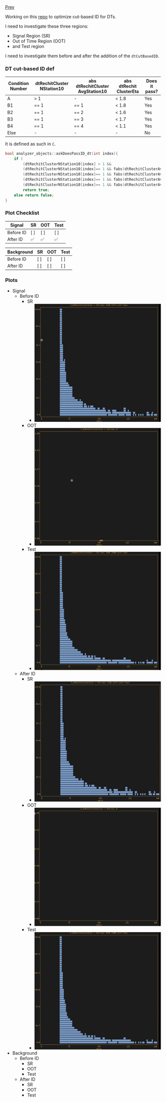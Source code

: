 [Prev](/B-parking/Thur_May_25_2023.md)

Working on this [repo](https://github.com/ucsd-hep-ex/B-ParkingLLPs/tree/dtIDinvestigation) to optimize cut-based ID for DTs.

I need to investigate these three regions:
* Signal Region (SR)
* Out of Time Region (OOT)
* and Test region

I need to investigate them before and after the addition of the `dtCutBasedID`.

### DT cut-based ID def

| Condition Number | dtRechitCluster NStation10 | abs dtRechitCluster AvgStation10 | abs dtRechit ClusterEta | Does it pass? |
| ---------------- | ------------------------- | --------------------------------- | ------------------------ | ------------- |
| A                | > 1                       | -                                 | < 1.8                    | Yes           |
| B1               | == 1                      | == 1                              | < 1.8                    | Yes           |
| B2               | == 1                      | == 2                              | < 1.6                    | Yes           |
| B3               | == 1                      | == 3                              | < 1.7                    | Yes           |
| B4               | == 1                      | == 4                              | < 1.1                    | Yes           |
| Else             | -                         | -                                 | -                        | No            |

It is defined as such in `C`.

```C
bool analyzer_objects::askDoesPassID_dt(int index){                                                                                       // loggit
    if (                                                                                                                                  // loggit
        (dtRechitClusterNStation10[index] > 1 &&                                                fabs(dtRechitClusterEta[index])<1.8) ||   // loggit
        (dtRechitClusterNStation10[index]== 1 && fabs(dtRechitClusterAvgStation10[index])==1 && fabs(dtRechitClusterEta[index])<1.8) ||   // loggit
        (dtRechitClusterNStation10[index]== 1 && fabs(dtRechitClusterAvgStation10[index])==2 && fabs(dtRechitClusterEta[index])<1.6) ||   // loggit
        (dtRechitClusterNStation10[index]== 1 && fabs(dtRechitClusterAvgStation10[index])==3 && fabs(dtRechitClusterEta[index])<1.7) ||   // loggit
        (dtRechitClusterNStation10[index]== 1 && fabs(dtRechitClusterAvgStation10[index])==4 && fabs(dtRechitClusterEta[index])<1.1) )    // loggit
        return true;                                                                                                                      // loggit
    else return false;                                                                                                                    // loggit
}
```

### Plot Checklist

| Signal    | SR  | OOT | Test |
| --------- | --- | --- | ---- |
| Before ID | [ ] | [ ] | [ ]  |
| After ID  | ✅  | ✅  | ✅  |

| Background | SR  | OOT | Test |
| ---------- | --- | --- | ---- |
| Before ID  | [ ] | [ ] | [ ]  |
| After ID   | [ ] | [ ] | [ ]  |

### Plots

* Signal
	* Before ID
		* SR 
			* ![](/B-parking/Sun_Jul_02_2023/dtRechitClusterSize_SR_predtID.jpeg)
		* OOT
			* ![](/B-parking/Sun_Jul_02_2023/dtRechitClusterSize_OOT_predtID.jpeg)
		* Test
			* ![](/B-parking/Sun_Jul_02_2023/dtRechitClusterSize_Test_predtID.jpeg)
	* After ID
		* SR 
			* ![](/B-parking/Sun_Jul_02_2023/dtRechitClusterSize_SR_postdtID.jpeg)
		* OOT
			* ![](/B-parking/Sun_Jul_02_2023/dtRechitClusterSize_OOT_postdtID.jpeg)
		* Test
			* ![](/B-parking/Sun_Jul_02_2023/dtRechitClusterSize_Test_postdtID.jpeg)
* Background
	* Before ID
		* SR
		* OOT
		* Test
	* After ID
		* SR
		* OOT
		* Test